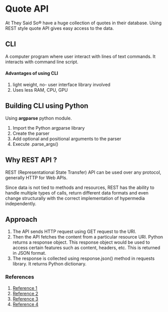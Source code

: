 # Quote API

At They Said So® have a huge collection of quotes in their database. Using REST style quote API gives easy access to the data.

## CLI

A computer program where user interact with  lines of text commands. It interacts with command line script.

#### Advantages of using CLI

1. light weight, no- user interface library involved
2. Uses less RAM, CPU, GPU

## Building CLI using Python

Using **argparse** python module.

1. Import the Python argparse library
2. Create the parser
3. Add optional and positional arguments to the parser
4. Execute .parse_args()

## Why REST API ?

REST (Representational State Transfer) API can be used over any protocol, generally HTTP for Web APIs.

Since data is not tied to methods and resources, REST has the ability to handle multiple types of calls, return different data formats and even change structurally with the correct implementation of hypermedia independently.

## Approach

1. The API sends HTTP request using GET request to the URI.
2. Then the API fetches  the content from a particular resource URI. Python returns a response object. This response object would be used to access certain features such as content, headers, etc. This is returned in JSON format.
3. The response is collected using response.json() method in  requests library. It returns Python dictionary.

### References

1. [Reference 1](https://theysaidso.com/api/)
2. [Reference 2](https://www.mulesoft.com/resources/api/what-is-rest-api-design)
3. [Reference 3](https://www.geeksforgeeks.org/command-line-option-and-argument-parsing-using-argparse-in-python/)
4. [Reference 4](https://www.youtube.com/watch?v=f7eQ2lQv-NI)